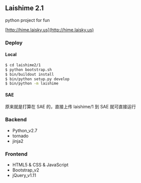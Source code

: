 Laishime 2.1
---

python project for fun

[http://hime.laisky.us](http://hime.laisky.us)

### Deploy

#### Local

```sh
$ cd laishime2/1
$ python bootstrap.sh
$ bin/buildout install
$ bin/python setup.py develop
$ bin/python -m laishime
```

#### SAE

原来就是打算在 SAE 的，直接上传 laishime/1 到 SAE 就可直接运行

### Backend

- Python_v2.7
- tornado
- jinja2

### Frontend

- HTML5 & CSS & JavaScript
- Bootstrap_v2
- jQuery_v1.11

